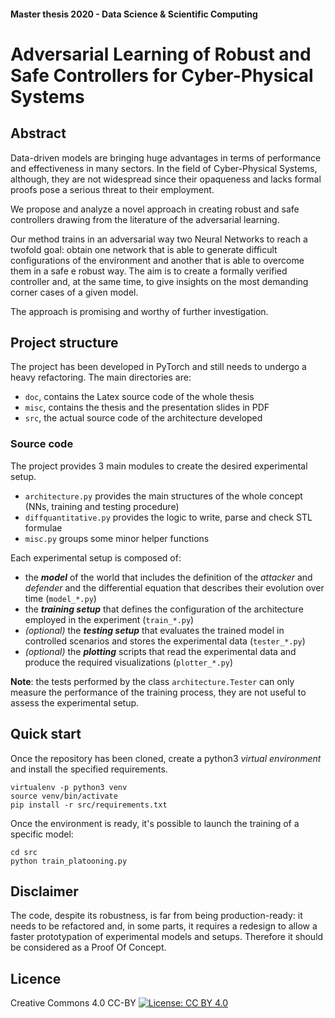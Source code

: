 #### Master thesis 2020 - Data Science & Scientific Computing
# Adversarial Learning of Robust and Safe Controllers for Cyber-Physical Systems 

## Abstract
Data-driven models are bringing huge advantages in terms of performance and effectiveness in many sectors.
In the field of Cyber-Physical Systems, although, they are not widespread since their opaqueness and lacks formal proofs pose a serious threat to their employment.

We propose and analyze a novel approach in creating robust and safe controllers drawing from the literature of the adversarial learning.

Our method trains in an adversarial way two Neural Networks to reach a twofold goal:
obtain one network that is able to generate difficult configurations of the environment and another that is able to overcome them in a safe e robust way.
The aim is to create a formally verified controller and, at the same time, to give insights on the most demanding corner cases of a given model.

The approach is promising and worthy of further investigation.

## Project structure
The project has been developed in PyTorch and still needs to undergo a heavy refactoring.
The main directories are:
- `doc`, contains the Latex source code of the whole thesis
- `misc`, contains the thesis and the presentation slides in PDF
- `src`, the actual source code of the architecture developed

### Source code
The project provides 3 main modules to create the desired experimental setup.
- `architecture.py` provides the main structures of the whole concept (NNs, training and testing procedure)
- `diffquantitative.py` provides the logic to write, parse and check STL formulae
- `misc.py` groups some minor helper functions

Each experimental setup is composed of:
- the _**model**_ of the world that includes the definition of the _attacker_ and _defender_ and the differential equation that describes their evolution over time (`model_*.py`)
- the _**training setup**_ that defines the configuration of the architecture employed in the experiment (`train_*.py`)
- _(optional)_ the _**testing setup**_ that evaluates the trained model in controlled scenarios and stores the experimental data (`tester_*.py`)
- _(optional)_ the _**plotting**_ scripts that read the experimental data and produce the required visualizations (`plotter_*.py`)

**Note**: the tests performed by the class `architecture.Tester` can only measure the performance of the training process, they are not useful to assess the experimental setup.

## Quick start
Once the repository has been cloned, create a python3 _virtual environment_ and install the specified requirements.
```
virtualenv -p python3 venv
source venv/bin/activate
pip install -r src/requirements.txt
```
Once the environment is ready, it's possible to launch the training of a specific model:
```
cd src
python train_platooning.py
```


## Disclaimer
The code, despite its robustness, is far from being production-ready: it needs to be refactored and, in some parts, it requires a redesign to allow a faster prototypation of experimental models and setups. Therefore it should be considered as a Proof Of Concept.

## Licence
Creative Commons 4.0 CC-BY
[![License: CC BY 4.0](https://licensebuttons.net/l/by/4.0/80x15.png)](https://creativecommons.org/licenses/by/4.0/)
